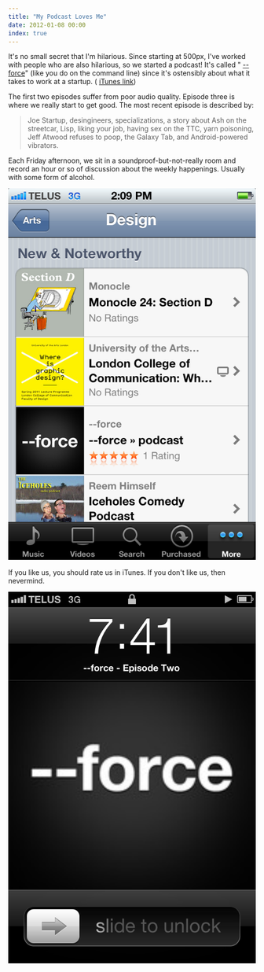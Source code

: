 ```yaml
---
title: "My Podcast Loves Me"
date: 2012-01-08 00:00
index: true
---
```


It's no small secret that I'm hilarious. Since starting at 500px, I've worked with people who are also hilarious, so we started a podcast! It's called " [--force](http://dashdashforce.me/)" (like you do on the command line) since it's ostensibly about what it takes to work at a startup. ( [iTunes link](http://itunes.apple.com/us/podcast//id486218686))

The first two episodes suffer from poor audio quality. Episode three is where we really start to get good. The most recent episode is described by:

> Joe Startup, desingineers, specializations, a story about Ash on the streetcar, Lisp, liking your job, having sex on the TTC, yarn poisoning, Jeff Atwood refuses to poop, the Galaxy Tab, and Android-powered vibrators.

Each Friday afternoon, we sit in a soundproof-but-not-really room and record an hour or so of discussion about the weekly happenings. Usually with some form of alcohol.

 ![](/img/import/blog/2012/01/my-podcast-loves-me/E5030DBEEB8D44E9AFF8FEBAF744B543.png)

If you like us, you should rate us in iTunes. If you don't like us, then nevermind.

 ![](/img/import/blog/2012/01/my-podcast-loves-me/C0A05AB96EE7485889DB7A88C7FA6ED3.png)<!-- more -->
